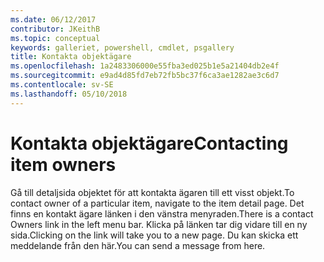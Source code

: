 ```yaml
---
ms.date: 06/12/2017
contributor: JKeithB
ms.topic: conceptual
keywords: galleriet, powershell, cmdlet, psgallery
title: Kontakta objektägare
ms.openlocfilehash: 1a2483306000e55fba3ed025b1e5a21404db2e4f
ms.sourcegitcommit: e9ad4d85fd7eb72fb5bc37f6ca3ae1282ae3c6d7
ms.contentlocale: sv-SE
ms.lasthandoff: 05/10/2018
---
```

# <a name="contacting-item-owners"></a><span data-ttu-id="b1bde-103">Kontakta objektägare</span><span class="sxs-lookup"><span data-stu-id="b1bde-103">Contacting item owners</span></span>

<span data-ttu-id="b1bde-104">Gå till detaljsida objektet för att kontakta ägaren till ett visst objekt.</span><span class="sxs-lookup"><span data-stu-id="b1bde-104">To contact owner of a particular item, navigate to the item detail page.</span></span>
<span data-ttu-id="b1bde-105">Det finns en kontakt ägare länken i den vänstra menyraden.</span><span class="sxs-lookup"><span data-stu-id="b1bde-105">There is a contact Owners link in the left menu bar.</span></span>
<span data-ttu-id="b1bde-106">Klicka på länken tar dig vidare till en ny sida.</span><span class="sxs-lookup"><span data-stu-id="b1bde-106">Clicking on the link will take you to a new page.</span></span>
<span data-ttu-id="b1bde-107">Du kan skicka ett meddelande från den här.</span><span class="sxs-lookup"><span data-stu-id="b1bde-107">You can send a message from here.</span></span>